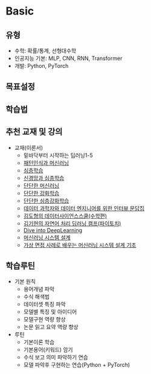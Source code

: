 # Basic

## 유형
- 수학: 확률/통계, 선형대수학
- 인공지능 기본: MLP, CNN, RNN, Transformer
- 개발: Python, PyTorch

## 목표설정

## 학습법


## 추천 교재 및 강의
- 교재(이론서)
  - 밑바닥부터 시작하는 딥러닝1-5
  - [패턴인식과 머신러닝](https://product.kyobobook.co.kr/detail/S000001916898)
  - [심층학습](https://product.kyobobook.co.kr/detail/S000001916915)
  - [신경망과 심층학습](https://product.kyobobook.co.kr/detail/S000001916939)
  - [단단한 머신러닝](https://product.kyobobook.co.kr/detail/S000001916959)
  - [단단한 강화학습](https://product.kyobobook.co.kr/detail/S000001942492)
  - [단단한 심층강화학습](https://product.kyobobook.co.kr/detail/S000001952238)
  - [데이터 과학자와 데이터 엔지니어를 위한 인터뷰 문답집](https://product.kyobobook.co.kr/detail/S000001942498)
  - [김도형의 데이터사이언스스쿨(수학편)](https://product.kyobobook.co.kr/detail/S000001810208)
  - [김기현의 자연어 처리 딥러닝 캠프(파이토치)](https://product.kyobobook.co.kr/detail/S000001810166)
  - [Dive into DeepLearning](https://d2l.ai/)
  - [머신러닝 시스템 설계](https://product.kyobobook.co.kr/detail/S000201212403)
  - [가상 면접 사례로 배우는 머신러닝 시스템 설계 기초](https://product.kyobobook.co.kr/detail/S000212266758)

## 학습루틴
- 기본 원칙
  - 용어개념 파악
  - 수식 해색법
  - 데이터셋 특징 파악
  - 모델별 특징 및 아이디어
  - 모델구현 역량 향상
  - 논문 읽고 요약 역량 향상
- 루틴
  - 기본이론 학습
  - 기본용어(키워드) 암기
  - 수식 보고 의미 파악하기 연습
  - 모델 파악후 구현하는 연습(Python + PyTorch)
